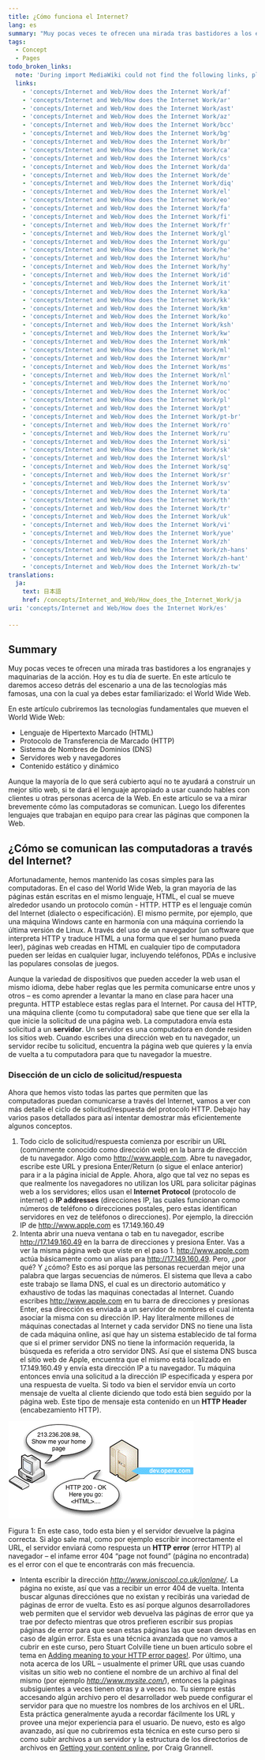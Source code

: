```yaml
---
title: ¿Cómo funciona el Internet?
lang: es
summary: "Muy pocas veces te ofrecen una mirada tras bastidores a los engranajes y maquinarias de la acción. Hoy es tu día de suerte. En este artículo te daremos acceso detrás del escenario a una de las tecnologías más famosas, una con la cual ya debes estar familiarizado: el World Wide Web.\n"
tags:
  - Concept
  - Pages
todo_broken_links:
  note: 'During import MediaWiki could not find the following links, please fix and adjust this list.'
  links:
    - 'concepts/Internet and Web/How does the Internet Work/af'
    - 'concepts/Internet and Web/How does the Internet Work/ar'
    - 'concepts/Internet and Web/How does the Internet Work/ast'
    - 'concepts/Internet and Web/How does the Internet Work/az'
    - 'concepts/Internet and Web/How does the Internet Work/bcc'
    - 'concepts/Internet and Web/How does the Internet Work/bg'
    - 'concepts/Internet and Web/How does the Internet Work/br'
    - 'concepts/Internet and Web/How does the Internet Work/ca'
    - 'concepts/Internet and Web/How does the Internet Work/cs'
    - 'concepts/Internet and Web/How does the Internet Work/da'
    - 'concepts/Internet and Web/How does the Internet Work/de'
    - 'concepts/Internet and Web/How does the Internet Work/diq'
    - 'concepts/Internet and Web/How does the Internet Work/el'
    - 'concepts/Internet and Web/How does the Internet Work/eo'
    - 'concepts/Internet and Web/How does the Internet Work/fa'
    - 'concepts/Internet and Web/How does the Internet Work/fi'
    - 'concepts/Internet and Web/How does the Internet Work/fr'
    - 'concepts/Internet and Web/How does the Internet Work/gl'
    - 'concepts/Internet and Web/How does the Internet Work/gu'
    - 'concepts/Internet and Web/How does the Internet Work/he'
    - 'concepts/Internet and Web/How does the Internet Work/hu'
    - 'concepts/Internet and Web/How does the Internet Work/hy'
    - 'concepts/Internet and Web/How does the Internet Work/id'
    - 'concepts/Internet and Web/How does the Internet Work/it'
    - 'concepts/Internet and Web/How does the Internet Work/ka'
    - 'concepts/Internet and Web/How does the Internet Work/kk'
    - 'concepts/Internet and Web/How does the Internet Work/km'
    - 'concepts/Internet and Web/How does the Internet Work/ko'
    - 'concepts/Internet and Web/How does the Internet Work/ksh'
    - 'concepts/Internet and Web/How does the Internet Work/kw'
    - 'concepts/Internet and Web/How does the Internet Work/mk'
    - 'concepts/Internet and Web/How does the Internet Work/ml'
    - 'concepts/Internet and Web/How does the Internet Work/mr'
    - 'concepts/Internet and Web/How does the Internet Work/ms'
    - 'concepts/Internet and Web/How does the Internet Work/nl'
    - 'concepts/Internet and Web/How does the Internet Work/no'
    - 'concepts/Internet and Web/How does the Internet Work/oc'
    - 'concepts/Internet and Web/How does the Internet Work/pl'
    - 'concepts/Internet and Web/How does the Internet Work/pt'
    - 'concepts/Internet and Web/How does the Internet Work/pt-br'
    - 'concepts/Internet and Web/How does the Internet Work/ro'
    - 'concepts/Internet and Web/How does the Internet Work/ru'
    - 'concepts/Internet and Web/How does the Internet Work/si'
    - 'concepts/Internet and Web/How does the Internet Work/sk'
    - 'concepts/Internet and Web/How does the Internet Work/sl'
    - 'concepts/Internet and Web/How does the Internet Work/sq'
    - 'concepts/Internet and Web/How does the Internet Work/sr'
    - 'concepts/Internet and Web/How does the Internet Work/sv'
    - 'concepts/Internet and Web/How does the Internet Work/ta'
    - 'concepts/Internet and Web/How does the Internet Work/th'
    - 'concepts/Internet and Web/How does the Internet Work/tr'
    - 'concepts/Internet and Web/How does the Internet Work/uk'
    - 'concepts/Internet and Web/How does the Internet Work/vi'
    - 'concepts/Internet and Web/How does the Internet Work/yue'
    - 'concepts/Internet and Web/How does the Internet Work/zh'
    - 'concepts/Internet and Web/How does the Internet Work/zh-hans'
    - 'concepts/Internet and Web/How does the Internet Work/zh-hant'
    - 'concepts/Internet and Web/How does the Internet Work/zh-tw'
translations:
  ja:
    text: 日本語
    href: /concepts/Internet_and_Web/How_does_the_Internet_Work/ja
uri: 'concepts/Internet and Web/How does the Internet Work/es'

---
```

## <span>Summary</span>

Muy pocas veces te ofrecen una mirada tras bastidores a los engranajes y maquinarias de la acción. Hoy es tu día de suerte. En este artículo te daremos acceso detrás del escenario a una de las tecnologías más famosas, una con la cual ya debes estar familiarizado: el World Wide Web.

En este artículo cubriremos las tecnologías fundamentales que mueven el World Wide Web:

-   Lenguaje de Hipertexto Marcado (HTML)
-   Protocolo de Transferencia de Marcado (HTTP)
-   Sistema de Nombres de Dominios (DNS)
-   Servidores web y navegadores
-   Contenido estático y dinámico

Aunque la mayoría de lo que será cubierto aquí no te ayudará a construir un mejor sitio web, si te dará el lenguaje apropiado a usar cuando hables con clientes u otras personas acerca de la Web. En este artículo se va a mirar brevemente cómo las computadoras se comunican. Luego los diferentes lenguajes que trabajan en equipo para crear las páginas que componen la Web.

## <span>¿Cómo se comunican las computadoras a través del Internet?</span>

Afortunadamente, hemos mantenido las cosas simples para las computadoras. En el caso del World Wide Web, la gran mayoría de las páginas están escritas en el mismo lenguaje, HTML, el cual se mueve alrededor usando un protocolo común - HTTP. HTTP es el lenguaje común del Internet (dialecto o especificación). El mismo permite, por ejemplo, que una máquina Windows cante en harmonía con una máquina corriendo la última versión de Linux. A través del uso de un navegador (un software que interpreta HTTP y traduce HTML a una forma que el ser humano pueda leer), páginas web creadas en HTML en cualquier tipo de computadora pueden ser leídas en cualquier lugar, incluyendo teléfonos, PDAs e inclusive las populares consolas de juegos.

Aunque la variedad de dispositivos que pueden acceder la web usan el mismo idioma, debe haber reglas que les permita comunicarse entre unos y otros – es como aprender a levantar la mano en clase para hacer una pregunta. HTTP establece estas reglas para el Internet. Por causa del HTTP, una máquina cliente (como tu computadora) sabe que tiene que ser ella la que inicie la solicitud de una página web. La computadora envía esta solicitud a un **servidor**. Un servidor es una computadora en donde residen los sitios web. Cuando escribes una dirección web en tu navegador, un servidor recibe tu solicitud, encuentra la página web que quieres y la envía de vuelta a tu computadora para que tu navegador la muestre.

### <span>Disección de un ciclo de solicitud/respuesta</span>

Ahora que hemos visto todas las partes que permiten que las computadoras puedan comunicarse a través del Internet, vamos a ver con más detalle el ciclo de solicitud/respuesta del protocolo HTTP. Debajo hay varios pasos detallados para así intentar demostrar más eficientemente algunos conceptos.

1.  Todo ciclo de solicitud/respuesta comienza por escribir un URL (comúnmente conocido como dirección web) en la barra de dirección de tu navegador. Algo como <http://www.apple.com>. Abre tu navegador, escribe este URL y presiona Enter/Return (o sigue el enlace anterior) para ir a la página inicial de Apple. Ahora, algo que tal vez no sepas es que realmente los navegadores no utilizan los URL para solicitar páginas web a los servidores; ellos usan el **Internet Protocol** (protocolo de internet) o **IP addresses** (direcciones IP, las cuales funcionan como números de teléfono o direcciones postales, pero estas identifican servidores en vez de teléfonos o direcciones). Por ejemplo, la dirección IP de <http://www.apple.com> es 17.149.160.49
2.  Intenta abrir una nueva ventana o tab en tu navegador, escribe <http://17.149.160.49> en la barra de direcciones y presiona Enter. Vas a ver la misma página web que viste en el paso 1. <http://www.apple.com> actúa básicamente como un alias para <http://17.149.160.49>. Pero, ¿por qué? Y ¿cómo? Esto es así porque las personas recuerdan mejor una palabra que largas secuencias de números. El sistema que lleva a cabo este trabajo se llama DNS, el cual es un directorio automático y exhaustivo de todas las maquinas conectadas al Internet. Cuando escribes <http://www.apple.com> en tu barra de direcciones y presionas Enter, esa dirección es enviada a un servidor de nombres el cual intenta asociar la misma con su dirección IP. Hay literalmente millones de máquinas conectadas al Internet y cada servidor DNS no tiene una lista de cada máquina online, así que hay un sistema establecido de tal forma que si el primer servidor DNS no tiene la información requerida, la búsqueda es referida a otro servidor DNS. Así que el sistema DNS busca el sitio web de Apple, encuentra que el mismo está localizado en 17.149.160.49 y envía esta dirección IP a tu navegador. Tu máquina entonces envía una solicitud a la dirección IP especificada y espera por una respuesta de vuelta. Si todo va bien el servidor envía un corto mensaje de vuelta al cliente diciendo que todo está bien seguido por la página web. Este tipo de mensaje esta contenido en un **HTTP Header** (encabezamiento HTTP).

![ciclo de solicitud respuesta exitoso](/assets/public/6/62/article3.gif)

 Figura 1: En este caso, todo esta bien y el servidor devuelve la página correcta. Si algo sale mal, como por ejemplo escribir incorrectamente el URL, el servidor enviará como respuesta un **HTTP error** (error HTTP) al navegador – el infame error 404 “page not found” (página no encontrada) es el error con el que te encontrarás con más frecuencia.

-   Intenta escribir la dirección *<http://www.joniscool.co.uk/jonlane/>*. La página no existe, así que vas a recibir un error 404 de vuelta. Intenta buscar algunas direcciónes que no existan y recibirás una variedad de páginas de error de vuelta. Esto es así porque algunos desarrolladores web permiten que el servidor web devuelva las páginas de error que ya trae por defecto mientras que otros prefieren escribir sus propias páginas de error para que sean estas páginas las que sean devueltas en caso de algún error. Esta es una técnica avanzada que no vamos a cubrir en este curso, pero Stuart Colville tiene un buen articulo sobre el tema en [Adding meaning to your HTTP error pages!](http://dev.opera.com/articles/view/adding-meaning-to-http-error-pages/). Por último, una nota acerca de los URL – usualmente el primer URL que usas cuando visitas un sitio web no contiene el nombre de un archivo al final del mismo (por ejemplo *<http://www.mysite.com/>*), entonces la páginas subsiguientes a veces tienen otras y a veces no. Tu siempre estás accesando algún archivo pero el desarrollador web puede configurar el servidor para que no muestre los nombres de los archivos en el URL. Esta práctica generalmente ayuda a recordar fácilmente los URL y provee una mejor experiencia para el usuario. De nuevo, esto es algo avanzado, así que no cubriremos esta técnica en este curso pero si como subir archivos a un servidor y la estructura de los directorios de archivos en [Getting your content online](http://dev.opera.com/articles/view/supplementary-getting-your-content-onli/), por Craig Grannell.

